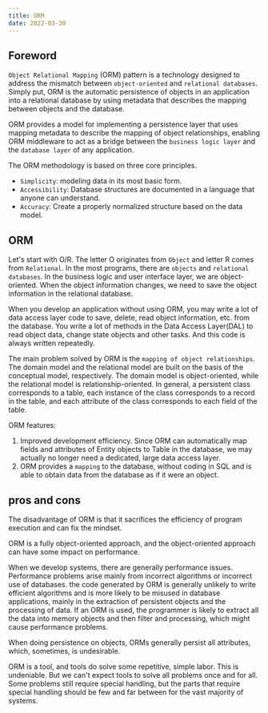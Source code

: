 ```yaml
---
title: ORM
date: 2022-03-30
---
```


## Foreword

`Object Relational Mapping` (ORM) pattern is a technology designed to address the mismatch between `object-oriented` and `relational databases`. Simply put, ORM is the automatic persistence of objects in an application into a relational database by using metadata that describes the mapping between objects and the database.

ORM provides a model for implementing a persistence layer that uses mapping metadata to describe the mapping of object relationships, enabling ORM middleware to act as a bridge between the `business logic layer` and the `database layer` of any application.

The ORM methodology is based on three core principles.

- `Simplicity`: modeling data in its most basic form.
- `Accessibility`: Database structures are documented in a language that anyone can understand.
- `Accuracy`: Create a properly normalized structure based on the data model.

## ORM

Let's start with O/R. The letter O originates from `Object` and letter R comes from `Relational`. In the most programs, there are `objects` and `relational databases`. In the business logic and user interface layer, we are object-oriented. When the object information changes, we need to save the object information in the relational database.

When you develop an application without using ORM, you may write a lot of data access layer code to save, delete, read object information, etc. from the database. You write a lot of methods in the Data Access Layer(DAL) to read object data, change state objects and other tasks. And this code is always written repeatedly.

The main problem solved by ORM is the `mapping of object relationships`. The domain model and the relational model are built on the basis of the conceptual model, respectively. The domain model is object-oriented, while the relational model is relationship-oriented. In general, a persistent class corresponds to a table, each instance of the class corresponds to a record in the table, and each attribute of the class corresponds to each field of the table.

ORM features:

1. Improved development efficiency. Since ORM can automatically map fields and attributes of Entity objects to Table in the database, we may actually no longer need a dedicated, large data access layer.
2. ORM provides a `mapping` to the database, without coding in SQL and is able to obtain data from the database as if it were an object.

## pros and cons

The disadvantage of ORM is that it sacrifices the efficiency of program execution and can fix the mindset.

ORM is a fully object-oriented approach, and the object-oriented approach can have some impact on performance.

When we develop systems, there are generally performance issues. Performance problems arise mainly from incorrect algorithms or incorrect use of databases. the code generated by ORM is generally unlikely to write efficient algorithms and is more likely to be misused in database applications, mainly in the extraction of persistent objects and the processing of data. If an ORM is used, the programmer is likely to extract all the data into memory objects and then filter and processing, which might cause performance problems.

When doing persistence on objects, ORMs generally persist all attributes, which, sometimes, is undesirable.

ORM is a tool, and tools do solve some repetitive, simple labor. This is undeniable. But we can't expect tools to solve all problems once and for all. Some problems still require special handling, but the parts that require special handling should be few and far between for the vast majority of systems.
